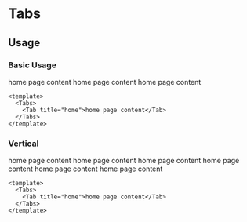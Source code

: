 <script setup>
  import Tabs from './Tabs.vue'
  import Tab from './Tab.vue'
</script>

<style scoped>
  .preview {
    @apply block;
  }
</style>

# Tabs

## Usage

### Basic Usage

<preview>
  <Tabs>
    <Tab title="home">home page content</Tab>
  </Tabs>
  <Tabs variant="lines" align="center">
    <Tab title="home">home page content</Tab>
  </Tabs>
  <Tabs variant="pills" align="right">
    <Tab title="home">home page content</Tab>
  </Tabs>
</preview>

```vue
<template>
  <Tabs>
    <Tab title="home">home page content</Tab>
  </Tabs>
</template>
```

### Vertical
<preview>
  <Tabs vertical nav-wrapper-class="w-80">
    <Tab title="home">home page content</Tab>
  </Tabs>
  <Tabs vertical variant="lines">
    <Tab title="home">home page content</Tab>
  </Tabs>
  <Tabs vertical variant="pills">
    <Tab title="home">home page content</Tab>
  </Tabs>
  <Tabs vertical align="right">
    <Tab title="home">home page content</Tab>
  </Tabs>
  <Tabs vertical variant="lines" align="right">
    <Tab title="home">home page content</Tab>
  </Tabs>
  <Tabs vertical variant="pills" align="right">
    <Tab title="home">home page content</Tab>
  </Tabs>
</preview>

```vue
<template>
  <Tabs>
    <Tab title="home">home page content</Tab>
  </Tabs>
</template>
```
